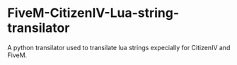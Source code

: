 # FiveM-CitizenIV-Lua-string-transilator
A python transilator used to transilate lua strings expecially for CitizenIV and FiveM.
